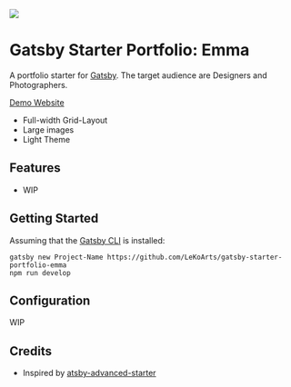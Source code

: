 ![](https://i.imgur.com/M0nwIVi.png)

# Gatsby Starter Portfolio: Emma

A portfolio starter for [Gatsby](https://www.gatsbyjs.org/). The target audience are Designers and Photographers.

[Demo Website](...)

- Full-width Grid-Layout
- Large images
- Light Theme

## Features

- WIP

## Getting Started

Assuming that the [Gatsby CLI](https://www.gatsbyjs.org/docs/) is installed:

```
gatsby new Project-Name https://github.com/LeKoArts/gatsby-starter-portfolio-emma
npm run develop
```

## Configuration

WIP

## Credits

- Inspired by [atsby-advanced-starter](https://github.com/Vagr9K/gatsby-advanced-starter)

